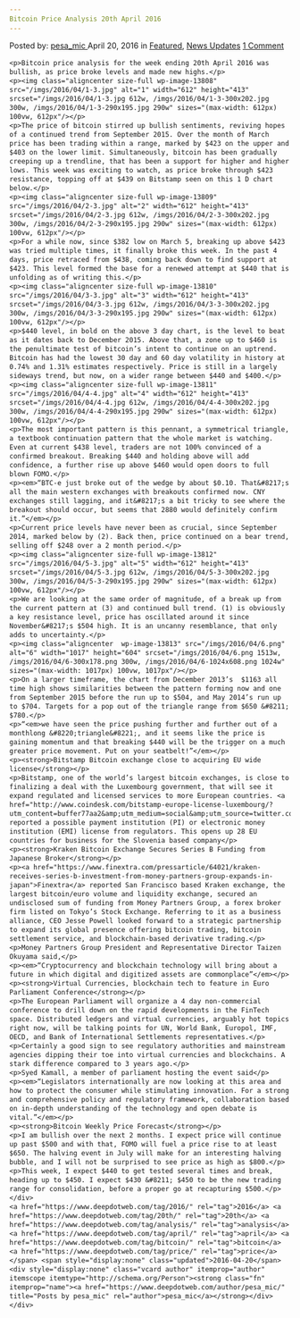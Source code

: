 ```yaml
---
Bitcoin Price Analysis 20th April 2016
---
```

<article class="post-listing post-13807 post type-post status-publish format-standard has-post-thumbnail hentry  tag-3336 tag-20th tag-analysis tag-april tag-bitcoin tag-price">
    <div class="post-inner">
        <span>Posted by: <a href="https://www.deepdotweb.com/author/pesa_mic/" title="">pesa_mic </a></span>
    <span>April 20, 2016</span>
    <span>in <a href="https://www.deepdotweb.com/category/deepdot-news/" rel="category tag">Featured</a>, <a href="https://www.deepdotweb.com/category/news-updates/" rel="category tag">News Updates</a></span>
    <span><a href="https://www.deepdotweb.com/2016/04/20/bitcoin-price-analysis-20th-april-2016/#comments">1 Comment</a></span>
    </p>
    <div class="clear"></div>
    
    <p>Bitcoin price analysis for the week ending 20th April 2016 was bullish, as price broke levels and made new highs.</p>
    <p><img class="aligncenter size-full wp-image-13808" src="/imgs/2016/04/1-3.jpg" alt="1" width="612" height="413" srcset="/imgs/2016/04/1-3.jpg 612w, /imgs/2016/04/1-3-300x202.jpg 300w, /imgs/2016/04/1-3-290x195.jpg 290w" sizes="(max-width: 612px) 100vw, 612px"/></p>
    <p>The price of bitcoin stirred up bullish sentiments, reviving hopes of a continued trend from September 2015. Over the month of March price has been trading within a range, marked by $423 on the upper and $403 on the lower limit. Simultaneously, bitcoin has been gradually creeping up a trendline, that has been a support for higher and higher lows. This week was exciting to watch, as price broke through $423 resistance, topping off at $439 on Bitstamp seen on this 1 D chart below.</p>
    <p><img class="aligncenter size-full wp-image-13809" src="/imgs/2016/04/2-3.jpg" alt="2" width="612" height="413" srcset="/imgs/2016/04/2-3.jpg 612w, /imgs/2016/04/2-3-300x202.jpg 300w, /imgs/2016/04/2-3-290x195.jpg 290w" sizes="(max-width: 612px) 100vw, 612px"/></p>
    <p>For a while now, since $382 low on March 5, breaking up above $423 was tried multiple times, it finally broke this week. In the past 4 days, price retraced from $438, coming back down to find support at $423. This level formed the base for a renewed attempt at $440 that is unfolding as of writing this.</p>
    <p><img class="aligncenter size-full wp-image-13810" src="/imgs/2016/04/3-3.jpg" alt="3" width="612" height="413" srcset="/imgs/2016/04/3-3.jpg 612w, /imgs/2016/04/3-3-300x202.jpg 300w, /imgs/2016/04/3-3-290x195.jpg 290w" sizes="(max-width: 612px) 100vw, 612px"/></p>
    <p>$440 level, in bold on the above 3 day chart, is the level to beat as it dates back to December 2015. Above that, a zone up to $460 is the penultimate test of bitcoin’s intent to continue on an uptrend. Bitcoin has had the lowest 30 day and 60 day volatility in history at 0.74% and 1.31% estimates respectively. Price is still in a largely sideways trend, but now, on a wider range between $440 and $400.</p>
    <p><img class="aligncenter size-full wp-image-13811" src="/imgs/2016/04/4-4.jpg" alt="4" width="612" height="413" srcset="/imgs/2016/04/4-4.jpg 612w, /imgs/2016/04/4-4-300x202.jpg 300w, /imgs/2016/04/4-4-290x195.jpg 290w" sizes="(max-width: 612px) 100vw, 612px"/></p>
    <p>The most important pattern is this pennant, a symmetrical triangle, a textbook continuation pattern that the whole market is watching. Even at current $438 level, traders are not 100% convinced of a confirmed breakout. Breaking $440 and holding above will add confidence, a further rise up above $460 would open doors to full blown FOMO.</p>
    <p><em>“BTC-e just broke out of the wedge by about $0.10. That&#8217;s all the main western exchanges with breakouts confirmed now. CNY exchanges still lagging, and it&#8217;s a bit tricky to see where the breakout should occur, but seems that 2880 would definitely confirm it.”</em></p>
    <p>Current price levels have never been as crucial, since September 2014, marked below by (2). Back then, price continued on a bear trend, selling off $248 over a 2 month period.</p>
    <p><img class="aligncenter size-full wp-image-13812" src="/imgs/2016/04/5-3.jpg" alt="5" width="612" height="413" srcset="/imgs/2016/04/5-3.jpg 612w, /imgs/2016/04/5-3-300x202.jpg 300w, /imgs/2016/04/5-3-290x195.jpg 290w" sizes="(max-width: 612px) 100vw, 612px"/></p>
    <p>We are looking at the same order of magnitude, of a break up from the current pattern at (3) and continued bull trend. (1) is obviously a key resistance level, price has oscillated around it since November&#8217;s $504 high. It is an uncanny resemblance, that only adds to uncertainty.</p>
    <p><img class="aligncenter  wp-image-13813" src="/imgs/2016/04/6.png" alt="6" width="1017" height="604" srcset="/imgs/2016/04/6.png 1513w, /imgs/2016/04/6-300x178.png 300w, /imgs/2016/04/6-1024x608.png 1024w" sizes="(max-width: 1017px) 100vw, 1017px"/></p>
    <p>On a larger timeframe, the chart from December 2013’s  $1163 all time high shows similarities between the pattern forming now and one from September 2015 before the run up to $504, and May 2014’s run up to $704. Targets for a pop out of the triangle range from $650 &#8211; $780.</p>
    <p>“<em>we have seen the price pushing further and further out of a monthlong &#8220;triangle&#8221;, and it seems like the price is gaining momentum and that breaking $440 will be the trigger on a much greater price movement. Put on your seatbelt!”</em></p>
    <p><strong>Bitstamp Bitcoin exchange close to acquiring EU wide license</strong></p>
    <p>Bitstamp, one of the world’s largest bitcoin exchanges, is close to finalizing a deal with the Luxembourg government, that will see it expand regulated and licensed services to more European countries. <a href="http://www.coindesk.com/bitstamp-europe-license-luxembourg/?utm_content=buffer77aa2&amp;utm_medium=social&amp;utm_source=twitter.com&amp;utm_campaign=buffer">Coindesk</a> reported a possible payment institution (PI) or electronic money institution (EMI) license from regulators. This opens up 28 EU countries for business for the Slovenia based company</p>
    <p><strong>Kraken Bitcoin Exchange Secures Series B Funding from Japanese Broker</strong></p>
    <p><a href="https://www.finextra.com/pressarticle/64021/kraken-receives-series-b-investment-from-money-partners-group-expands-in-japan">Finextra</a> reported San Francisco based Kraken exchange, the largest bitcoin/euro volume and liquidity exchange, secured an undisclosed sum of funding from Money Partners Group, a forex broker firm listed on Tokyo’s Stock Exchange. Referring to it as a business alliance, CEO Jesse Powell looked forward to a strategic partnership to expand its global presence offering bitcoin trading, bitcoin settlement service, and blockchain-based derivative trading.</p>
    <p>Money Partners Group President and Representative Director Taizen Okuyama said,</p>
    <p><em>“Cryptocurrency and blockchain technology will bring about a future in which digital and digitized assets are commonplace”</em></p>
    <p><strong>Virtual Currencies, blockchain tech to feature in Euro Parliament Conference</strong></p>
    <p>The European Parliament will organize a 4 day non-commercial conference to drill down on the rapid developments in the FinTech space. Distributed ledgers and virtual currencies, arguably hot topics right now, will be talking points for UN, World Bank, Europol, IMF, OECD, and Bank of International Settlements representatives.</p>
    <p>Certainly a good sign to see regulatory authorities and mainstream agencies dipping their toe into virtual currencies and blockchains. A stark difference compared to 3 years ago.</p>
    <p>Syed Kamall, a member of parliament hosting the event said</p>
    <p><em>“Legislators internationally are now looking at this area and how to protect the consumer while stimulating innovation. For a strong and comprehensive policy and regulatory framework, collaboration based on in-depth understanding of the technology and open debate is vital.”</em></p>
    <p><strong>Bitcoin Weekly Price Forecast</strong></p>
    <p>I am bullish over the next 2 months. I expect price will continue up past $500 and with that, FOMO will fuel a price rise to at least $650. The halving event in July will make for an interesting halving bubble, and I will not be surprised to see price as high as $800.</p>
    <p>This week, I expect $440 to get tested several times and break, heading up to $450. I expect $430 &#8211; $450 to be the new trading range for consolidation, before a proper go at recapturing $500.</p>
    </div>
    <a href="https://www.deepdotweb.com/tag/2016/" rel="tag">2016</a> <a href="https://www.deepdotweb.com/tag/20th/" rel="tag">20th</a> <a href="https://www.deepdotweb.com/tag/analysis/" rel="tag">analysis</a> <a href="https://www.deepdotweb.com/tag/april/" rel="tag">april</a> <a href="https://www.deepdotweb.com/tag/bitcoin/" rel="tag">bitcoin</a> <a href="https://www.deepdotweb.com/tag/price/" rel="tag">price</a></span> <span style="display:none" class="updated">2016-04-20</span>
    <div style="display:none" class="vcard author" itemprop="author" itemscope itemtype="http://schema.org/Person"><strong class="fn" itemprop="name"><a href="https://www.deepdotweb.com/author/pesa_mic/" title="Posts by pesa_mic" rel="author">pesa_mic</a></strong></div>
    </div>
</article>

